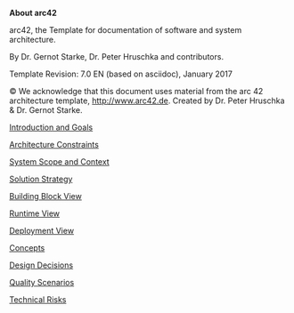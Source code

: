 
**About arc42**

arc42, the Template for documentation of software and system
architecture.

By Dr. Gernot Starke, Dr. Peter Hruschka and contributors.

Template Revision: 7.0 EN (based on asciidoc), January 2017

© We acknowledge that this document uses material from the arc 42
architecture template, <http://www.arc42.de>. Created by Dr. Peter
Hruschka & Dr. Gernot Starke.

[Introduction and Goals](01_instruction_and_goals/README.md)

[Architecture Constraints](02_architecture_constraints/README.md)

[System Scope and Context](03_system_scope_and_context/README.md)

[Solution Strategy](04_solution_strategy/README.md)

[Building Block View](05_building_block_view/README.md)

[Runtime View](06_runtime_view/README.md)

[Deployment View](07_deployment_view/README.md)

[Concepts](08_concepts/README.md)

[Design Decisions](09_design_decisions/README.md)

[Quality Scenarios](10_quality_scenarios/README.md)

[Technical Risks](11_technical_risks/README.md)

